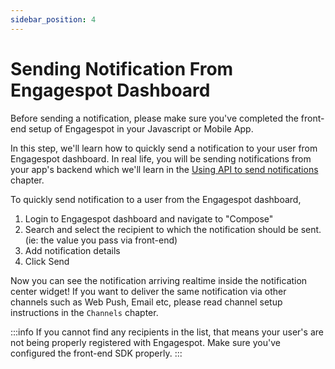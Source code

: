 ```yaml
---
sidebar_position: 4
---
```


# Sending Notification From Engagespot Dashboard

Before sending a notification, please make sure you've completed the front-end setup of Engagespot in your Javascript or Mobile App.

In this step, we'll learn how to quickly send a notification to your user from Engagespot dashboard. In real life, you will be sending notifications from your app's backend which we'll learn in the [Using API to send notifications](./using-api-to-send-notifications.mdx) chapter.

To quickly send notification to a user from the Engagespot dashboard,

1. Login to Engagespot dashboard and navigate to "Compose"
2. Search and select the recipient to which the notification should be sent. (ie: the value you pass via front-end)
3. Add notification details
4. Click Send

Now you can see the notification arriving realtime inside the notification center widget! If you want to deliver the same notification via other channels such as Web Push, Email etc, please read channel setup instructions in the `Channels` chapter.

:::info
If you cannot find any recipients in the list, that means your user's are not being properly registered with Engagespot. Make sure you've configured the front-end SDK properly.
:::
